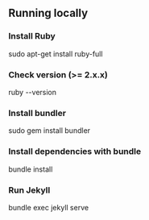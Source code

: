 ## Running locally

### Install Ruby
sudo apt-get install ruby-full

### Check version (>= 2.x.x)
ruby --version

### Install bundler
sudo gem install bundler

### Install dependencies with bundle
bundle install

### Run Jekyll
bundle exec jekyll serve
